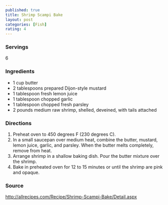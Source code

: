 ```yaml
---
published: true
title: Shrimp Scampi Bake
layout: post
categories: [Fish]
rating: 4
---
```

### Servings
6

### Ingredients
- 1 cup butter
- 2 tablespoons prepared Dijon-style mustard
- 1 tablespoon fresh lemon juice
- 1 tablespoon chopped garlic
- 1 tablespoon chopped fresh parsley
- 2 pounds medium raw shrimp, shelled, deveined, with tails attached

### Directions
1. Preheat oven to 450 degrees F (230 degrees C).
2. In a small saucepan over medium heat, combine the butter, mustard, lemon juice, garlic, and parsley. When the butter melts completely, remove from heat.
3. Arrange shrimp in a shallow baking dish. Pour the butter mixture over the shrimp.
4. Bake in preheated oven for 12 to 15 minutes or until the shrimp are pink and opaque.

### Source
<a href="http://allrecipes.com/Recipe/Shrimp-Scampi-Bake/Detail.aspx" target="new">http://allrecipes.com/Recipe/Shrimp-Scampi-Bake/Detail.aspx</a>
